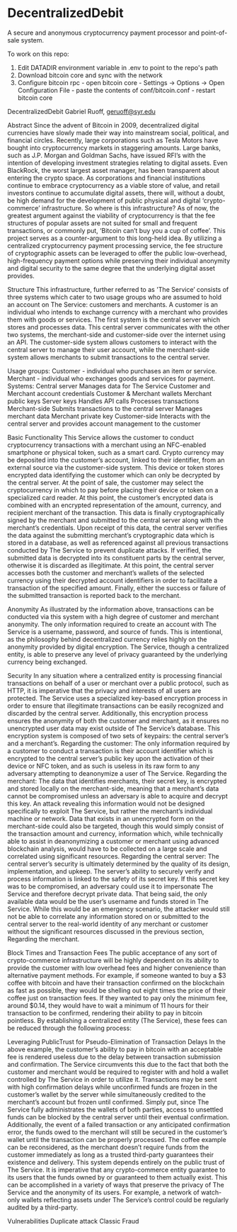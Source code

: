 # DecentralizedDebit

A secure and anonymous cryptocurrency payment processor and point-of-sale system.

To work on this repo:
  1. Edit DATADIR environment variable in .env to point to the repo's path
  2. Download bitcoin core and sync with the network
  3. Configure bitcoin rpc
    - open bitcoin core
    - Settings -> Options -> Open Configuration File
    - paste the contents of conf/bitcoin.conf
    - restart bitcoin core

DecentralizedDebit
Gabriel Ruoff,
geruoff@syr.edu

Abstract
Since the advent of Bitcoin in 2009, decentralized digital currencies have slowly made their way into mainstream social, political, and financial circles. Recently, large corporations such as Tesla Motors have bought into cryptocurrency markets in staggering amounts. Large banks, such as J.P. Morgan and Goldman Sachs, have issued RFI’s with the intention of developing investment strategies relating to digital assets. Even BlackRock, the worst largest asset manager, has been transparent about entering the crypto space. As corporations and financial institutions continue to embrace cryptocurrency as a viable store of value, and retail investors continue to accumulate digital assets, there will, without a doubt, be high demand for the development of public physical and digital ‘crypto-commerce’ infrastructure. So where is this infrastructure? As of now, the greatest argument against the viability of cryptocurrency is that the fee structures of popular assets are not suited for small and frequent transactions, or commonly put, ‘Bitcoin can’t buy you a cup of coffee’. This project serves as a counter-argument to this long-held idea. By utilizing a centralized cryptocurrency payment processing service, the fee structure of cryptographic assets can be leveraged to offer the public low-overhead, high-frequency payment options while preserving their individual anonymity and digital security to the same degree that the underlying digital asset provides.

Structure
	This infrastructure, further referred to as 'The Service’ consists of three systems which cater to two usage groups who are assumed to hold an account on The Service: customers and merchants. A customer is an individual who intends to exchange currency with a merchant who provides them with goods or services. The first system is the central server which stores and processes data. This central server communicates with the other two systems, the merchant-side and customer-side over the internet using an API. The customer-side system allows customers to interact with the central server to manage their user account, while the merchant-side system allows merchants to submit transactions to the central server.

Usage groups:
Customer - individual who purchases an item or service.
Merchant - individual who exchanges goods and services for payment.
Systems:
Central server
Manages data for The Service
Customer and Merchant account credentials
Customer & Merchant wallets
Merchant public keys
Server keys
Handles API calls
Processes transactions
Merchant-side
Submits transactions to the central server
Manages merchant data
Merchant private key
Customer-side
Interacts with the central server and provides account management to the customer


Basic Functionality
	This Service allows the customer to conduct cryptocurrency transactions with a merchant using an NFC-enabled smartphone or physical token, such as a smart card.  Crypto currency may be deposited into the customer’s account, linked to their identifier, from an external source via the customer-side system. This device or token stores encrypted data identifying the customer which can only be decrypted by the central server. At the point of sale, the customer may select the cryptocurrency in which to pay before placing their device or token on a specialized card reader. At this point, the customer’s encrypted data is combined with an encrypted representation of the amount, currency, and recipient merchant of the transaction. This data is finally cryptographically signed by the merchant and submitted to the central server along with the merchant’s credentials.
	Upon receipt of this data, the central server verifies the data against the submitting merchant’s cryptographic data which is stored in a database, as well as referenced against all previous transactions conducted by The Service to prevent duplicate attacks. If verified, the submitted data is decrypted into its constituent parts by the central server, otherwise it is discarded as illegitimate. At this point, the central server accesses both the customer and merchant’s wallets of the selected currency using their decrypted account identifiers in order to facilitate a transaction of the specified amount. Finally, either the success or failure of the submitted transaction is reported back to the merchant.

Anonymity
	As illustrated by the information above, transactions can be conducted via this system with a high degree of customer and merchant anonymity. The only information required to create an account with The Service is a username, password, and source of funds. This is intentional, as the philosophy behind decentralized currency relies highly on the anonymity provided by digital encryption. The Service, though a centralized entity, is able to preserve any level of privacy guaranteed by the underlying currency being exchanged.

Security
	In any situation where a centralized entity is processing financial transactions on behalf of a user or merchant over a public protocol, such as HTTP, it is imperative that the privacy and interests of all users are protected. The Service uses a specialized key-based encryption process in order to ensure that illegitimate transactions can be easily recognized and discarded by the central server. Additionally, this encryption process ensures the anonymity of both the customer and merchant, as it ensures no unencrypted user data may exist outside of The Service’s database.
	This encryption system is composed of two sets of keypairs: the central server’s and a merchant’s. 
Regarding the customer: The only information required by a customer to conduct a transaction is their account identifier which is encrypted to the central server’s public key upon the activation of their device or NFC token, and as such is useless in its raw form to any adversary attempting to deanonymize a user of The Service.
Regarding the merchant: The data that identifies merchants, their secret key, is encrypted and stored locally on the merchant-side, meaning that a merchant’s data cannot be compromised unless an adversary is able to acquire and decrypt this key. An attack revealing this information would not be designed specifically to exploit The Service, but rather the merchant’s individual machine or network. Data that exists in an unencrypted form on the merchant-side could also be targeted, though this would simply consist of the transaction amount and currency, information which, while technically able to assist in deanonymizing a customer or merchant using advanced blockchain analysis, would have to be collected on a large scale and correlated using significant resources.
Regarding the central server: The central server’s security is ultimately determined by the quality of its design, implementation, and upkeep. The server’s ability to securely verify and process information is linked to the safety of its secret key. If this secret key was to be compromised, an adversary could use it to impersonate The Service and therefore decrypt private data. That being said, the only available data would be the user’s username and funds stored in The Service. While this would be an emergency scenario, the attacker would still not be able to correlate any information stored on or submitted to the central server to the real-world identity of any merchant or customer without the significant resources discussed in the previous section, Regarding the merchant.

Block Times and Transaction Fees
The public acceptance of any sort of crypto-commerce infrastructure will be highly dependent on its ability to provide the customer with low overhead fees and higher convenience than alternative payment methods. For example, if someone wanted to buy a $3 coffee with bitcoin and have their transaction confirmed on the blockchain as fast as possible, they would be shelling out eight times the price of their coffee just on transaction fees. If they wanted to pay only the minimum fee, around $0.14, they would have to wait a minimum of 11 hours for their transaction to be confirmed, rendering their ability to pay in bitcoin pointless. By establishing a centralized entity (The Service), these fees can be reduced through the following process:

Leveraging PublicTrust for Pseudo-Elimination of Transaction Delays
In the above example, the customer’s ability to pay in bitcoin with an acceptable fee is rendered useless due to the delay between transaction submission and confirmation. The Service circumvents this due to the fact that both the customer and merchant would be required to register with and hold a wallet controlled by The Service in order to utilize it. Transactions may be sent with high confirmation delays while unconfirmed funds are frozen in the customer’s wallet by the server while simultaneously credited to the merchant’s account but frozen until confirmed. Simply put, since The Service fully administrates the wallets of both parties, access to unsettled funds can be blocked by the central server until their eventual confirmation. Additionally, the event of a failed transaction or any anticipated confirmation error, the funds owed to the merchant will still be secured in the customer’s wallet until the transaction can be properly processed. The coffee example can be reconsidered, as the merchant doesn’t require funds from the customer immediately as long as a trusted third-party guarantees their existence and delivery.
This system depends entirely on the public trust of The Service. It is imperative that any crypto-commerce entity guarantee to its users that the funds owned by or guaranteed to them actually exist. This can be accomplished in a variety of ways that preserve the privacy of The Service and the anonymity of its users. For example, a network of watch-only wallets reflecting assets under The Service’s control could be regularly audited by a third-party.



Vulnerabilities
Duplicate attack
Classic Fraud

